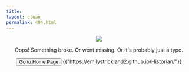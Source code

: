 ```yaml
---
title: 
layout: clean
permalink: 404.html
---
```


<p align="center">
  <img src="{{ 'C:\Users\emily\OneDrive\Pictures\oops-sign-18087812' | https://www.dreamstime.com/stock-photography-oops-sign-image18087812 }}"/>
</p>

<p align="center">Oops! Something broke. Or went missing. Or it's probably just a typo.</p>

<p align="center">
<a href="{{https://emilystrickland2.github.io/Historian/}}/"><button class="simplebutton">Go to Home Page</button></a> {{"https://emilystrickland2.github.io/Historian/"}}
</p>

